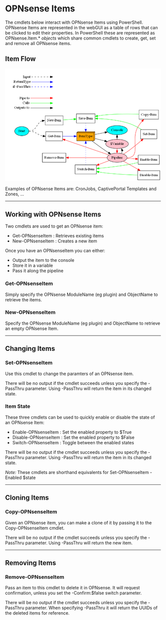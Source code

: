 # OPNsense Items

The cmdlets below interact with OPNsense Items using PowerShell.
OPNsense Items are represented in the webGUI as a table of rows that can be clicked to edit their properties.
In PowerShell these are represented as OPNsense.Item.* *objects* which share common cmdlets to create, get, set and remove all OPNsense items.

## Item Flow
![Item Flow](itemflow.png "Item Flow")

Examples of OPNsense Items are: CronJobs, CaptivePortal Templates and Zones, ...

----------
## Working with OPNsense Items

Two cmdlets are used to get an OPNsense item:
- Get-OPNsenseItem : Retrieves existing items
- New-OPNsenseItem : Creates a new item

Once you have an OPNsenseItem you can either:
- Output the item to the console
- Store it in a variable
- Pass it along the pipeline

### Get-OPNsenseItem

Simply specify the OPNsense ModuleName (eg plugin) and ObjectName to retrieve the items.

### New-OPNsenseItem

Specify the OPNsense ModuleName (eg plugin) and ObjectName to retrieve an empty OPNsense Item.

----------
## Changing Items

### Set-OPNsenseItem

Use this cmdlet to change the paramters of an OPNsense item.

There will be no output if the cmdlet succeeds unless you specify the -PassThru parameter.
Using -PassThru will return the item in its changed state.

### Item State

These three cmdlets can be used to quickly enable or disable the state of an OPNsense Item:
- Enable-OPNsenseItem : Set the enabled property to $True
- Disable-OPNsenseItem : Set the enabled property to $False
- Switch-OPNsenseItem : Toggle between the enabled states

There will be no output if the cmdlet succeeds unless you specify the -PassThru parameter.
Using -PassThru will return the item in its changed state.

*Note:* These cmdlets are shorthand equivalents for Set-OPNsenseItem -Enabled $state

----------
## Cloning Items

### Copy-OPNsenseItem

Given an OPNsense item, you can make a clone of it by passing it to the Copy-OPNsenseItem cmdlet.

There will be no output if the cmdlet succeeds unless you specify the -PassThru parameter.
Using -PassThru will return the new item.

----------
## Removing Items
### Remove-OPNsenseItem

Pass an item to this cmdlet to delete it in OPNsense.
It will request confirmation, unless you set the -Confirm:$false switch parameter.

There will be no output if the cmdlet succeeds unless you specify the -PassThru parameter.
When specifying -PassThru it will return the UUIDs of the deleted items for reference.